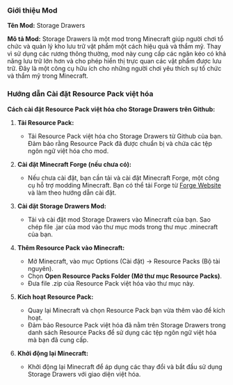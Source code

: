 ### Giới thiệu Mod

**Tên Mod:** Storage Drawers

**Mô tả Mod:** Storage Drawers là một mod trong Minecraft giúp người chơi tổ chức và quản lý kho lưu trữ vật phẩm một cách hiệu quả và thẩm mỹ. Thay vì sử dụng các rương thông thường, mod này cung cấp các ngăn kéo có khả năng lưu trữ lớn hơn và cho phép hiển thị trực quan các vật phẩm được lưu trữ. Đây là một công cụ hữu ích cho những người chơi yêu thích sự tổ chức và thẩm mỹ trong Minecraft.

### Hướng dẫn Cài đặt Resource Pack việt hóa

**Cách cài đặt Resource Pack việt hóa cho Storage Drawers trên Github:**

1. **Tải Resource Pack:**
   - Tải Resource Pack việt hóa cho Storage Drawers từ Github của bạn. Đảm bảo rằng Resource Pack đã được chuẩn bị và chứa các tệp ngôn ngữ việt hóa cho mod.

2. **Cài đặt Minecraft Forge (nếu chưa có):**
   - Nếu chưa cài đặt, bạn cần tải và cài đặt Minecraft Forge, một công cụ hỗ trợ modding Minecraft. Bạn có thể tải Forge từ [Forge Website](https://files.minecraftforge.net/) và làm theo hướng dẫn cài đặt.

3. **Cài đặt Storage Drawers Mod:**
   - Tải và cài đặt mod Storage Drawers vào Minecraft của bạn. Sao chép file .jar của mod vào thư mục mods trong thư mục .minecraft của bạn.

4. **Thêm Resource Pack vào Minecraft:**
   - Mở Minecraft, vào mục Options (Cài đặt) -> Resource Packs (Bộ tài nguyên).
   - Chọn **Open Resource Packs Folder (Mở thư mục Resource Packs)**.
   - Đưa file .zip của Resource Pack việt hóa vào thư mục này.

5. **Kích hoạt Resource Pack:**
   - Quay lại Minecraft và chọn Resource Pack bạn vừa thêm vào để kích hoạt.
   - Đảm bảo Resource Pack việt hóa đã nằm trên Storage Drawers trong danh sách Resource Packs để sử dụng các tệp ngôn ngữ việt hóa mà bạn đã cung cấp.

6. **Khởi động lại Minecraft:**
   - Khởi động lại Minecraft để áp dụng các thay đổi và bắt đầu sử dụng Storage Drawers với giao diện việt hóa.
